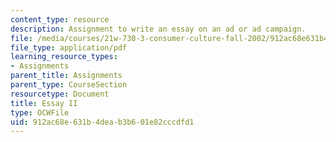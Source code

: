 ```yaml
---
content_type: resource
description: Assignment to write an essay on an ad or ad campaign.
file: /media/courses/21w-730-3-consumer-culture-fall-2002/912ac68e631b4deab3b601e82cccdfd1_essayii_assign.pdf
file_type: application/pdf
learning_resource_types:
- Assignments
parent_title: Assignments
parent_type: CourseSection
resourcetype: Document
title: Essay II
type: OCWFile
uid: 912ac68e-631b-4dea-b3b6-01e82cccdfd1
---
```


